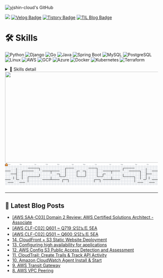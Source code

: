 
![yjshin-cloud's GitHub](https://github-profile-summary-cards.vercel.app/api/cards/profile-details?username=yjshin-cloud&theme=vue)

<a href="mailto:yjshin.cloud@gmail.com"><img src="https://img.shields.io/badge/Gmail-d14836?style=flat-square&logo=Gmail&logoColor=white&style=plastic&link=yjshin.cloud@gmail.com"/></a> 
[![Velog Badge](http://img.shields.io/badge/-Velog-20C997?style=flat&logo=velog&logoColor=white&style=plastic&link=https://velog.io/@yjshin)](https://velog.io/@yjshin)
[![Tistory Badge](https://img.shields.io/badge/Tistory-FF6A00?style=flat&logo=tistory&logoColor=white&labelColor=FF6A00&color=FF6A00)](https://deeprun.tistory.com/category/Cloud%20Engineering%20Bootcamp)
[![TIL Blog Badge](https://img.shields.io/badge/TIL%20Blog-181717?style=flat&logo=github&logoColor=white&link=https://yjshin-cloud.github.io/TIL)](https://yjshin-cloud.github.io/TIL)


# 🛠️ Skills

![Python](https://img.shields.io/badge/Python-3776AB?logo=python&logoColor=white)
![Django](https://img.shields.io/badge/Django-092E20?logo=django&logoColor=white)
![Go](https://img.shields.io/badge/Go-00ADD8?logo=go&logoColor=white)
![Java](https://img.shields.io/badge/Java-007396?logo=openjdk&logoColor=white)
![Spring Boot](https://img.shields.io/badge/Spring%20Boot-6DB33F?logo=springboot&logoColor=white)
![MySQL](https://img.shields.io/badge/MySQL-4479A1?logo=mysql&logoColor=white)
![PostgreSQL](https://img.shields.io/badge/PostgreSQL-4169E1?logo=postgresql&logoColor=white)
![Linux](https://img.shields.io/badge/Linux-FCC624?logo=linux&logoColor=black)
![AWS](https://img.shields.io/badge/Amazon%20AWS-232F3E?logo=amazonaws&logoColor=white)
![GCP](https://img.shields.io/badge/Google%20Cloud-4285F4?logo=googlecloud&logoColor=white)
![Azure](https://img.shields.io/badge/Microsoft%20Azure-0078D4?logo=microsoftazure&logoColor=white)
![Docker](https://img.shields.io/badge/Docker-2496ED?logo=docker&logoColor=white)
![Kubernetes](https://img.shields.io/badge/Kubernetes-326CE5?logo=kubernetes&logoColor=white)
![Terraform](https://img.shields.io/badge/Terraform-7B42BC?logo=terraform&logoColor=white)

<details>
<summary>🔧 Skills detail</summary>

## Languege
<a href="https://www.python.org/" target="_blank"><img src="https://raw.githubusercontent.com/danielcranney/readme-generator/main/public/icons/skills/python-colored.svg" width="36" height="36"/></a>
<a href="https://www.djangoproject.com/" target="_blank"><img src="https://raw.githubusercontent.com/danielcranney/readme-generator/main/public/icons/skills/django-colored.svg" width="36" height="36"/></a>
<a href="https://www.oracle.com/java/" target="_blank"><img src="https://raw.githubusercontent.com/danielcranney/readme-generator/main/public/icons/skills/java-colored.svg" width="36" height="36"/></a>
<a href="https://spring.io/projects/spring-boot" target="_blank"><img src="https://raw.githubusercontent.com/danielcranney/readme-generator/main/public/icons/skills/springboot-colored.svg" width="36" height="36"/></a>

## DB
<a href="https://www.mysql.com/" target="_blank"><img src="https://raw.githubusercontent.com/danielcranney/readme-generator/main/public/icons/skills/mysql-colored.svg" width="36" height="36"/></a>
<a href="https://www.postgresql.org/" target="_blank"><img src="https://raw.githubusercontent.com/danielcranney/readme-generator/main/public/icons/skills/postgresql-colored.svg" width="36" height="36"/></a>

## Cloud
<a href="https://aws.amazon.com/" target="_blank"><img src="https://raw.githubusercontent.com/marwin1991/profile-technology-icons/refs/heads/main/icons/aws.png" width="36" height="36"/></a>
<a href="https://cloud.google.com/" target="_blank"><img src="https://raw.githubusercontent.com/danielcranney/readme-generator/main/public/icons/skills/googlecloud-colored.svg" width="36" height="36"/></a>
<a href="https://azure.microsoft.com/" target="_blank"><img src="https://cdn.jsdelivr.net/gh/devicons/devicon/icons/azure/azure-original.svg" width="36" height="36"/></a>

## Tool
<a href="https://www.jetbrains.com/idea/" target="_blank"><img src="https://cdn.jsdelivr.net/gh/devicons/devicon/icons/intellij/intellij-original.svg" width="36" height="36"/></a>
<a href="https://code.visualstudio.com/" target="_blank"><img src="https://raw.githubusercontent.com/danielcranney/readme-generator/main/public/icons/skills/visualstudiocode-colored.svg" width="36" height="36"/></a>
<a href="https://www.vim.org/" target="_blank"><img src="https://raw.githubusercontent.com/danielcranney/readme-generator/main/public/icons/skills/vim-colored.svg" width="36" height="36"/></a>

## OS
<a href="https://www.linux.org" target="_blank"><img src="https://raw.githubusercontent.com/danielcranney/readme-generator/main/public/icons/skills/linux-colored.svg" width="36" height="36"/></a>
<a href="https://www.microsoft.com/windows/" target="_blank"><img src="https://cdn.jsdelivr.net/gh/devicons/devicon/icons/windows8/windows8-original.svg" width="36" height="36"/></a>

## DevOps ToolChain
<a href="https://www.docker.com/" target="_blank"><img src="https://raw.githubusercontent.com/danielcranney/readme-generator/main/public/icons/skills/docker-colored.svg" width="36" height="36"/></a>
<a href="https://kubernetes.io/" target="_blank"><img src="https://raw.githubusercontent.com/danielcranney/readme-generator/main/public/icons/skills/kubernetes-colored.svg" width="36" height="36"/></a>
<a href="https://www.terraform.io/" target="_blank"><img src="https://cdn.jsdelivr.net/gh/devicons/devicon/icons/terraform/terraform-original.svg" width="36" height="36"/></a>
</details>

<a href="https://www.gitanimals.org/en_US?utm_medium=image&utm_source=yjshin-cloud&utm_content=farm">
  <img src="https://render.gitanimals.org/farms/yjshin-cloud" width="600" height="300" />
</a>

<picture>
  <source media="(prefers-color-scheme: dark)" srcset="https://raw.githubusercontent.com/yjshin-cloud/yjshin-cloud/output/pacman-contribution-graph-dark.svg">
  <source media="(prefers-color-scheme: light)" srcset="https://raw.githubusercontent.com/yjshin-cloud/yjshin-cloud/output/pacman-contribution-graph.svg">
  <img alt="Pac-Man contribution graph" src="https://raw.githubusercontent.com/yjshin-cloud/yjshin-cloud/output/pacman-contribution-graph.svg">
</picture>

---

## 📕 Latest Blog Posts
<ul>
  <li><a href='https://deeprun.tistory.com/308' target='_blank'>[AWS SAA-C03] Domain 2 Review: AWS Certified Solutions Architect - Associate</a></li>
  <li><a href='https://deeprun.tistory.com/307' target='_blank'>[AWS CLF-C02] Q601 ~ Q719 오답노트 5EA</a></li>
  <li><a href='https://deeprun.tistory.com/306' target='_blank'>[AWS CLF-C02] Q501 ~ Q600 오답노트 5EA</a></li>
  <li><a href='https://deeprun.tistory.com/305' target='_blank'>14. CloudFront + S3 Static Website Deployment</a></li>
  <li><a href='https://deeprun.tistory.com/304' target='_blank'>13. Configuring high availability for applications</a></li>
  <li><a href='https://deeprun.tistory.com/303' target='_blank'>12. AWS Config S3 Public Access Detection and Assessment</a></li>
  <li><a href='https://deeprun.tistory.com/302' target='_blank'>11. CloudTrail: Create Trails &amp; Track API Activity</a></li>
  <li><a href='https://deeprun.tistory.com/301' target='_blank'>10. Amazon CloudWatch Agent Install &amp; Start</a></li>
  <li><a href='https://deeprun.tistory.com/300' target='_blank'>9. AWS Transit Gateway</a></li>
  <li><a href='https://deeprun.tistory.com/299' target='_blank'>8. AWS VPC Peering</a></li>
</ul>
